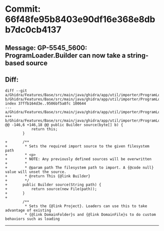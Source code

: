 # Commit: 66f48fe95b8403e90df16e368e8dbb7dc0cb4137
## Message: GP-5545_5600: ProgramLoader.Builder can now take a string-based source
## Diff:
```
diff --git a/Ghidra/Features/Base/src/main/java/ghidra/app/util/importer/ProgramLoader.java b/Ghidra/Features/Base/src/main/java/ghidra/app/util/importer/ProgramLoader.java
index 37ffb164d3e..9506bf5a8fc 100644
--- a/Ghidra/Features/Base/src/main/java/ghidra/app/util/importer/ProgramLoader.java
+++ b/Ghidra/Features/Base/src/main/java/ghidra/app/util/importer/ProgramLoader.java
@@ -146,6 +146,18 @@ public Builder source(byte[] b) {
 			return this;
 		}
 
+		/**
+		 * Sets the required import source to the given filesystem path
+		 * <p>
+		 * NOTE: Any previously defined sources will be overwritten
+		 * 
+		 * @param path The filesystem path to import. A {@code null} value will unset the source.
+		 * @return This {@link Builder}
+		 */
+		public Builder source(String path) {
+			return source(new File(path));
+		}
+
 		/**
 		 * Sets the {@link Project}. Loaders can use this to take advantage of existing 
 		 * {@link DomainFolder}s and {@link DomainFile}s to do custom behaviors such as loading
```
-----------------------------------
